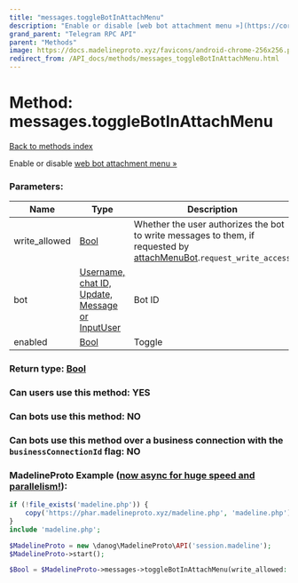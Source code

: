 ```yaml
---
title: "messages.toggleBotInAttachMenu"
description: "Enable or disable [web bot attachment menu »](https://core.telegram.org/api/bots/attach)"
grand_parent: "Telegram RPC API"
parent: "Methods"
image: https://docs.madelineproto.xyz/favicons/android-chrome-256x256.png
redirect_from: /API_docs/methods/messages_toggleBotInAttachMenu.html
---
```

# Method: messages.toggleBotInAttachMenu
[Back to methods index](index.html)



Enable or disable [web bot attachment menu »](https://core.telegram.org/api/bots/attach)

### Parameters:

| Name     |    Type       | Description | Required |
|----------|---------------|-------------|----------|
|write\_allowed|[Bool](/API_docs/types/Bool.html) | Whether the user authorizes the bot to write messages to them, if requested by [attachMenuBot](../constructors/attachMenuBot.html).`request_write_access` | Optional|
|bot|[Username, chat ID, Update, Message or InputUser](/API_docs/types/InputUser.html) | Bot ID | Optional|
|enabled|[Bool](/API_docs/types/Bool.html) | Toggle | Yes|


### Return type: [Bool](/API_docs/types/Bool.html)

### Can users use this method: **YES**


### Can bots use this method: **NO**


### Can bots use this method over a business connection with the `businessConnectionId` flag: **NO**


### MadelineProto Example ([now async for huge speed and parallelism!](https://docs.madelineproto.xyz/docs/ASYNC.html)):


```php
if (!file_exists('madeline.php')) {
    copy('https://phar.madelineproto.xyz/madeline.php', 'madeline.php');
}
include 'madeline.php';

$MadelineProto = new \danog\MadelineProto\API('session.madeline');
$MadelineProto->start();

$Bool = $MadelineProto->messages->toggleBotInAttachMenu(write_allowed: $Bool, bot: $InputUser, enabled: $Bool, );
```

